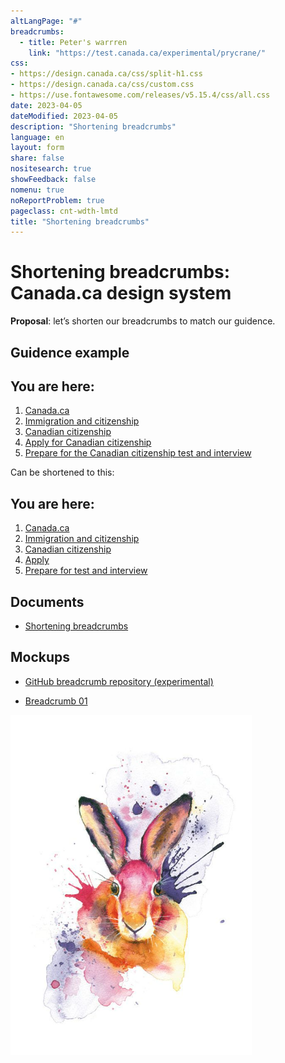 ```yaml
---
altLangPage: "#"
breadcrumbs:
  - title: Peter's warrren
    link: "https://test.canada.ca/experimental/prycrane/"
css:
- https://design.canada.ca/css/split-h1.css
- https://design.canada.ca/css/custom.css
- https://use.fontawesome.com/releases/v5.15.4/css/all.css
date: 2023-04-05
dateModified: 2023-04-05
description: "Shortening breadcrumbs"
language: en
layout: form
share: false
nositesearch: true
showFeedback: false
nomenu: true
noReportProblem: true
pageclass: cnt-wdth-lmtd
title: "Shortening breadcrumbs"
---
```

<div class="row">
  <div class="col-md-8">
    <h1 property="name" id="wb-cont" dir="ltr"><span class="stacked"><span>Shortening breadcrumbs</span>: <span>Canada.ca design system</span></span></h1>
    <p><strong>Proposal</strong>: let’s shorten our breadcrumbs to match our guidence.</p>
    <h2 class="h3 mrgn-tp-lg">Guidence example</h2>    
    <nav id="wb-bc" property="breadcrumb">
      <h2 class="wb-inv">You are here:</h2>
      <div class="mrgn-lft-lg">
        <ol class="breadcrumb small">
          <li><a href="#">Canada.ca</a></li>
          <li><a href="#">Immigration and citizenship</a></li>
          <li><a href="#">Canadian citizenship</a></li>
          <li><a href="#">Apply for Canadian citizenship</a></li>
          <li><a href="#">Prepare for the Canadian citizenship test and interview</a></li>
        </ol>
      </div>
    </nav>
    <p class="mrgn-tp-md">Can be shortened to this:</p>
    <nav id="wb-bc" property="breadcrumb">
      <h2 class="wb-inv">You are here:</h2>
      <div class="mrgn-lft-lg">
        <ol class="breadcrumb small">
          <li><a href="#">Canada.ca</a></li>
          <li><a href="#">Immigration and citizenship</a></li>
          <li><a href="#">Canadian citizenship</a></li>
          <li><a href="#">Apply</a></li>
          <li><a href="#">Prepare for test and interview</a></li>
        </ol>
      </div>
    </nav>
    <h2 class="h3 mrgn-tp-lg">Documents</h2>
    <ul class="fa-ul">
      <li><span class="fa-li"><span class="fab fa-google-drive"></span></span><a href="https://docs.google.com/document/d/1sGETEAhBRqnlopkHi-axZMmJqOoMoq96WuUYsx04jqA/edit">Shortening breadcrumbs</a></li>
    </ul>
    <h2 class="h3 mrgn-tp-lg">Mockups</h2>
    <ul class="fa-ul">
      <li><span class="fa-li"><span class="fas fa-code-branch"></span></span><a href="https://github.com/gc-proto/experimental/tree/master/prycrane/breadcrumbs">GitHub breadcrumb repository (experimental)</a></li>
    </ul>
    <ul>
      <li><a href="breadcrumbs-01.html">Breadcrumb 01</a></li>
    </ul>
  </div>
  <div class="col-md-4">
    <div><img src="./images/bunny19.png" alt="" class="img-responsive"></div>
  </div>
</div>
